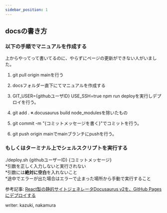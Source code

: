 ```yaml
---
sidebar_position: 1
---
```


## docsの書き方

### 以下の手順でマニュアルを作成する
上からやってって書いてるのに、やらずにページの更新ができない人がいました。

1. git pull origin mainを行う

2. docsフォルダー直下にてマニュアルを作成する

3. GIT_USER={githubユーザID} USE_SSH=true npm run deployを実行しデプロイを行う。

4. git add .
※.docusaurus build node_modulesを除いたもの

5. git commit -m "{コミットメッセージを書く}"でコミットを行う。

6. git push origin mainでmainブランチにpushを行う。

### もしくはターミナル上でシェルスクリプトを実行する
./deploy.sh {githubユーザーID} {コミットメッセージ}  
*引数を正しく入力しないと実行されない  
*引数には**絶対に空白**を入れないこと  
*途中でエラーが出た場合はエラーで止まった場所から手動で実行すること  

参考記事:
[React製の静的サイトジェネレータDocusaurus v2を、GitHub Pagesにデプロイする](https://qiita.com/y_catch/items/46b7eb7d618d95fbc9c3)

writer: kazuki, nakamura